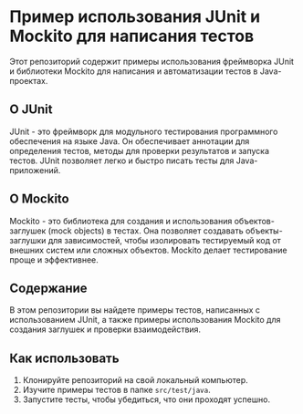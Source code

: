 # Пример использования JUnit и Mockito для написания тестов

Этот репозиторий содержит примеры использования фреймворка JUnit и библиотеки Mockito для написания и автоматизации тестов в Java-проектах.

## О JUnit

JUnit - это фреймворк для модульного тестирования программного обеспечения на языке Java. Он обеспечивает аннотации для определения тестов, методы для проверки результатов и запуска тестов. JUnit позволяет легко и быстро писать тесты для Java-приложений.

## О Mockito

Mockito - это библиотека для создания и использования объектов-заглушек (mock objects) в тестах. Она позволяет создавать объекты-заглушки для зависимостей, чтобы изолировать тестируемый код от внешних систем или сложных объектов. Mockito делает тестирование проще и эффективнее.

## Содержание

В этом репозитории вы найдете примеры тестов, написанных с использованием JUnit, а также примеры использования Mockito для создания заглушек и проверки взаимодействия. 

## Как использовать

1. Клонируйте репозиторий на свой локальный компьютер.
2. Изучите примеры тестов в папке `src/test/java`.
3. Запустите тесты, чтобы убедиться, что они проходят успешно.
